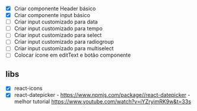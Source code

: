 - [x] Criar componente Header básico
- [x] Criar componente input básico
- [ ] Criar input customizado para data
- [ ] Criar input customizado para tempo
-  [ ] Criar input customizado para select
- [ ] Criar input customizado para radiogroup
- [ ] Criar input customizado para multiselect
- [ ] Colocar ícone em editText e botão componente

## libs
- [x] react-icons
- [x] react-datepicker - https://www.npmjs.com/package//react-datepicker - melhor tutorial https://www.youtube.com/watch?v=iYZryimRK9w&t=33s